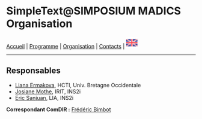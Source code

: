 

# SimpleText@SIMPOSIUM MADICS Organisation

[Accueil](https://simpletext-madics.github.io/2021/simposium-madics/fr) | [Programme](https://simpletext-madics.github.io/2021/simposium-madics/fr/program) | [Organisation](https://simpletext-madics.github.io/2021/simposium-madics/fr/organisation) | [Contacts](https://simpletext-madics.github.io/2021/simposium-madics/fr/contacts) | [<img src="../EN.png" width="30">](https://simpletext-madics.github.io/2021/simposium-madics/en/organisers)

---

## Responsables
* [Liana Ermakova](mailto:liana.ermakova@univ-brest.fr), HCTI, Univ. Bretagne Occidentale
* [Josiane Mothe](mailto:josiane.mothe@irit.fr), IRIT, INS2i
* [Eric Sanjuan](eric.sanjuan@univ-avignon.fr), LIA, INS2i  

**Correspondant ComDIR :** [Frédéric Bimbot](mailto:bimbot@irisa.fr)
